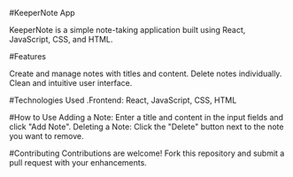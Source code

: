 #KeeperNote App


KeeperNote is a simple note-taking application built using React, JavaScript, CSS, and HTML.

#Features

Create and manage notes with titles and content.
Delete notes individually.
Clean and intuitive user interface.



#Technologies Used
.Frontend: React, JavaScript, CSS, HTML

#How to Use
Adding a Note: Enter a title and content in the input fields and click "Add Note".
Deleting a Note: Click the "Delete" button next to the note you want to remove.

#Contributing
Contributions are welcome! Fork this repository and submit a pull request with your enhancements.

